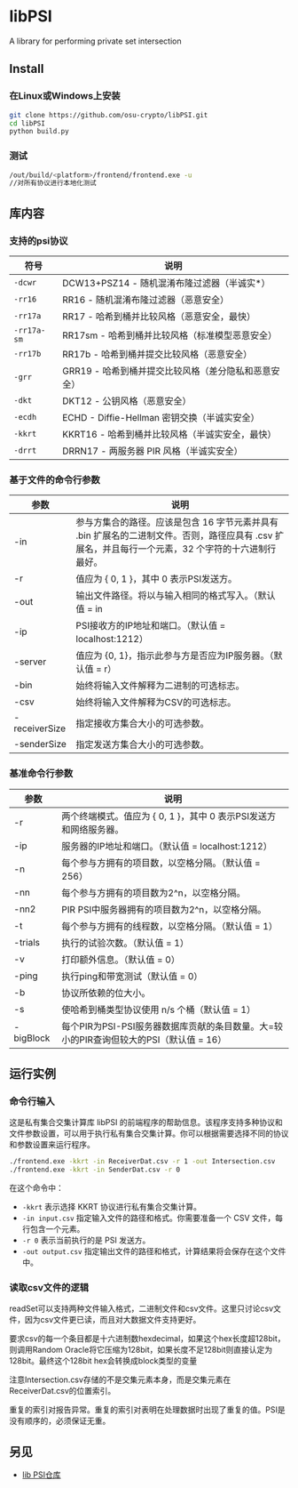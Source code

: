  libPSI
====

A library for performing private set intersection

## Install

### 在Linux或Windows上安装

<!--rehype:wrap-class=col-span-2-->

```bash
git clone https://github.com/osu-crypto/libPSI.git
cd libPSI
python build.py
```

### 测试

```bash
/out/build/<platform>/frontend/frontend.exe -u
//对所有协议进行本地化测试
```




## 库内容

### 支持的psi协议

| 符号 | 说明                                                 |
| --------- | ---------------------------------------------------- |
| `-dcwr`   | DCW13+PSZ14 - 随机混淆布隆过滤器（半诚实*）          |
| `-rr16`   | RR16 - 随机混淆布隆过滤器（恶意安全）                |
| `-rr17a`  | RR17 - 哈希到桶并比较风格（恶意安全，最快）          |
| `-rr17a-sm` | RR17sm - 哈希到桶并比较风格（标准模型恶意安全）      |
| `-rr17b`  | RR17b - 哈希到桶并提交比较风格（恶意安全）           |
| `-grr`    | GRR19 - 哈希到桶并提交比较风格（差分隐私和恶意安全） |
| `-dkt`    | DKT12 - 公钥风格（恶意安全）                         |
| `-ecdh`   | ECHD - Diffie-Hellman 密钥交换（半诚实安全）         |
| `-kkrt`   | KKRT16 - 哈希到桶并比较风格（半诚实安全，最快）      |
| `-drrt`   | DRRN17 - 两服务器 PIR 风格（半诚实安全）             |
<!--rehype:className=shortcuts--> 


### 基于文件的命令行参数

| 参数            | 说明                                            |
|----------------|-------------------------------------------------|
| -in            | 参与方集合的路径。应该是包含 16 字节元素并具有 .bin 扩展名的二进制文件。否则，路径应具有 .csv 扩展名，并且每行一个元素，32 个字符的十六进制行最好。|
| -r             | 值应为 { 0, 1 }，其中 0 表示PSI发送方。                      |
| -out           | 输出文件路径。将以与输入相同的格式写入。（默认值 = in || ".out"）|
| -ip            | PSI接收方的IP地址和端口。（默认值 = localhost:1212）          |
| -server        | 值应为 {0, 1}，指示此参与方是否应为IP服务器。（默认值 = r）    |
| -bin           | 始终将输入文件解释为二进制的可选标志。                         |
| -csv           | 始终将输入文件解释为CSV的可选标志。                           |
| -receiverSize  | 指定接收方集合大小的可选参数。                               |
| -senderSize    | 指定发送方集合大小的可选参数。                               |
<!--rehype:className=shortcuts--> 

### 基准命令行参数
| 参数          | 说明                                                                                           |
|--------------|------------------------------------------------------------------------------------------------|
| -r           | 两个终端模式。值应为 { 0, 1 }，其中 0 表示PSI发送方和网络服务器。                                   |
| -ip          | 服务器的IP地址和端口。（默认值 = localhost:1212）                                               |
| -n           | 每个参与方拥有的项目数，以空格分隔。（默认值 = 256）                                             |
| -nn          | 每个参与方拥有的项目数为2^n，以空格分隔。                                                         |
| -nn2         | PIR PSI中服务器拥有的项目数为2^n，以空格分隔。                                                     |
| -t           | 每个参与方拥有的线程数，以空格分隔。（默认值 = 1）                                               |
| -trials      | 执行的试验次数。（默认值 = 1）                                                                    |
| -v           | 打印额外信息。（默认值 = 0）                                                                      |
| -ping        | 执行ping和带宽测试（默认值 = 0）                                                                 |
| -b           | 协议所依赖的位大小。                                                                               |
| -s           | 使哈希到桶类型协议使用 n/s 个桶（默认值 = 1）                                                     |
| -bigBlock    | 每个PIR为PSI-PSI服务器数据库贡献的条目数量。大=较小的PIR查询但较大的PSI（默认值 = 16）            |
<!--rehype:className=shortcuts--> 

## 运行实例

### 命令行输入

<!--rehype:wrap-class=col-span-2-->



这是私有集合交集计算库 libPSI 的前端程序的帮助信息。该程序支持多种协议和文件参数设置，可以用于执行私有集合交集计算。你可以根据需要选择不同的协议和参数设置来运行程序。

```bash
./frontend.exe -kkrt -in ReceiverDat.csv -r 1 -out Intersection.csv	
./frontend.exe -kkrt -in SenderDat.csv -r 0
```

在这个命令中：

- `-kkrt` 表示选择 KKRT 协议进行私有集合交集计算。
- `-in input.csv` 指定输入文件的路径和格式。你需要准备一个 CSV 文件，每行包含一个元素。
- `-r 0` 表示当前执行的是 PSI 发送方。
- `-out output.csv` 指定输出文件的路径和格式，计算结果将会保存在这个文件中。

### 读取csv文件的逻辑

readSet可以支持两种文件输入格式，二进制文件和csv文件。这里只讨论csv文件，因为csv文件更已读，而且对大数据文件支持更好。 

要求csv的每一个条目都是十六进制数hexdecimal，如果这个hex长度超128bit，则调用Random Oracle将它压缩为128bit，如果长度不足128bit则直接认定为128bit。最终这个128bit hex会转换成block类型的变量

注意Intersection.csv存储的不是交集元素本身，而是交集元素在ReceiverDat.csv的位置索引。

重复的索引对报告异常。重复的索引对表明在处理数据时出现了重复的值。PSI是没有顺序的，必须保证无重。

另见
---

- [lib PSI仓库](https://github.com/osu-crypto/libPSI)